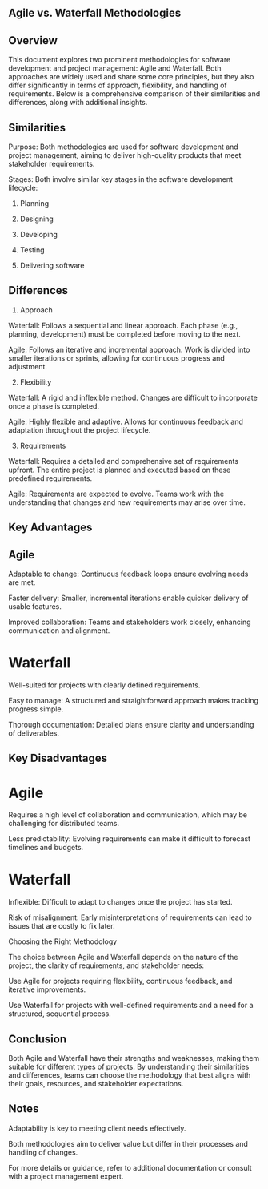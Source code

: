 ## Agile vs. Waterfall Methodologies

## Overview

This document explores two prominent methodologies for software development and project management: Agile and Waterfall. Both approaches are widely used and share some core principles, but they also differ significantly in terms of approach, flexibility, and handling of requirements. Below is a comprehensive comparison of their similarities and differences, along with additional insights.

## Similarities

Purpose: Both methodologies are used for software development and project management, aiming to deliver high-quality products that meet stakeholder requirements.

Stages: Both involve similar key stages in the software development lifecycle:

1. Planning

2. Designing

3. Developing

4. Testing

5. Delivering software

## Differences

1. Approach

Waterfall: Follows a sequential and linear approach. Each phase (e.g., planning, development) must be completed before moving to the next.

Agile: Follows an iterative and incremental approach. Work is divided into smaller iterations or sprints, allowing for continuous progress and adjustment.

2. Flexibility

Waterfall: A rigid and inflexible method. Changes are difficult to incorporate once a phase is completed.

Agile: Highly flexible and adaptive. Allows for continuous feedback and adaptation throughout the project lifecycle.

3. Requirements

Waterfall: Requires a detailed and comprehensive set of requirements upfront. The entire project is planned and executed based on these predefined requirements.

Agile: Requirements are expected to evolve. Teams work with the understanding that changes and new requirements may arise over time.

## Key Advantages

## Agile

Adaptable to change: Continuous feedback loops ensure evolving needs are met.

Faster delivery: Smaller, incremental iterations enable quicker delivery of usable features.

Improved collaboration: Teams and stakeholders work closely, enhancing communication and alignment.

# Waterfall

Well-suited for projects with clearly defined requirements.

Easy to manage: A structured and straightforward approach makes tracking progress simple.

Thorough documentation: Detailed plans ensure clarity and understanding of deliverables.

## Key Disadvantages

# Agile

Requires a high level of collaboration and communication, which may be challenging for distributed teams.

Less predictability: Evolving requirements can make it difficult to forecast timelines and budgets.

# Waterfall

Inflexible: Difficult to adapt to changes once the project has started.

Risk of misalignment: Early misinterpretations of requirements can lead to issues that are costly to fix later.

Choosing the Right Methodology

The choice between Agile and Waterfall depends on the nature of the project, the clarity of requirements, and stakeholder needs:

Use Agile for projects requiring flexibility, continuous feedback, and iterative improvements.

Use Waterfall for projects with well-defined requirements and a need for a structured, sequential process.

## Conclusion

Both Agile and Waterfall have their strengths and weaknesses, making them suitable for different types of projects. By understanding their similarities and differences, teams can choose the methodology that best aligns with their goals, resources, and stakeholder expectations.

## Notes

Adaptability is key to meeting client needs effectively.

Both methodologies aim to deliver value but differ in their processes and handling of changes.

For more details or guidance, refer to additional documentation or consult with a project management expert.
